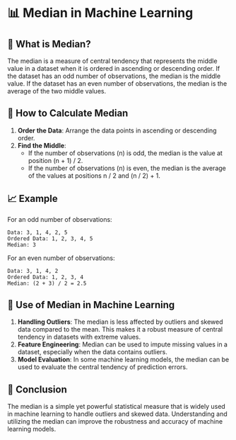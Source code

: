 # 📊 Median in Machine Learning

## 🤔 What is Median?

The median is a measure of central tendency that represents the middle value in a dataset when it is ordered in ascending or descending order. If the dataset has an odd number of observations, the median is the middle value. If the dataset has an even number of observations, the median is the average of the two middle values.

## 🧮 How to Calculate Median

1. **Order the Data**: Arrange the data points in ascending or descending order.
2. **Find the Middle**:
    - If the number of observations (n) is odd, the median is the value at position (n + 1) / 2.
    - If the number of observations (n) is even, the median is the average of the values at positions n / 2 and (n / 2) + 1.

## 📈 Example

For an odd number of observations:
```
Data: 3, 1, 4, 2, 5
Ordered Data: 1, 2, 3, 4, 5
Median: 3
```

For an even number of observations:
```
Data: 3, 1, 4, 2
Ordered Data: 1, 2, 3, 4
Median: (2 + 3) / 2 = 2.5
```

## 🤖 Use of Median in Machine Learning

1. **Handling Outliers**: The median is less affected by outliers and skewed data compared to the mean. This makes it a robust measure of central tendency in datasets with extreme values.
2. **Feature Engineering**: Median can be used to impute missing values in a dataset, especially when the data contains outliers.
3. **Model Evaluation**: In some machine learning models, the median can be used to evaluate the central tendency of prediction errors.

## 🏁 Conclusion

The median is a simple yet powerful statistical measure that is widely used in machine learning to handle outliers and skewed data. Understanding and utilizing the median can improve the robustness and accuracy of machine learning models.
